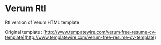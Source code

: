 Verum Rtl
======
Rtl version of Verum HTML template

Original template : [http://www.templatewire.com/verum-free-resume-cv-template](http://www.templatewire.com/verum-free-resume-cv-template)

